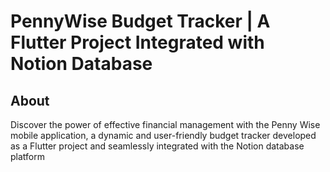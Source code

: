 # PennyWise Budget Tracker | A Flutter Project Integrated with Notion Database



## About

Discover the power of effective financial management with the Penny Wise mobile application, a dynamic and user-friendly budget tracker developed as a Flutter project and seamlessly integrated with the Notion database platform
